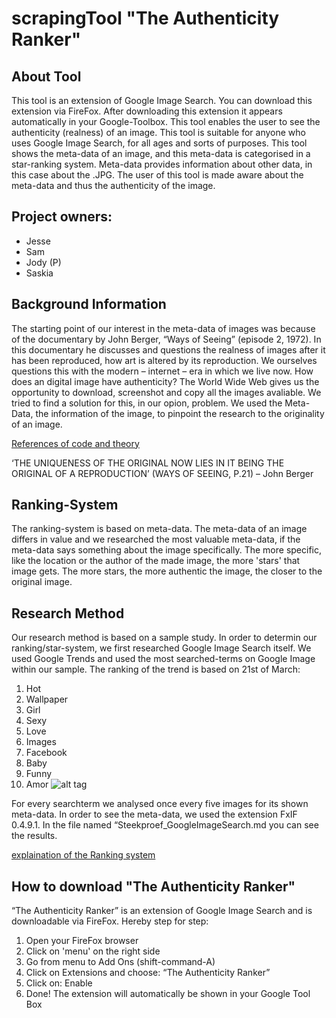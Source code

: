 # scrapingTool "The Authenticity Ranker"

## About Tool
This tool is an extension of Google Image Search. You can download this extension via FireFox. After downloading this extension it appears automatically in your Google-Toolbox.
This tool enables the user to see the authenticity (realness) of an image. This tool is suitable for anyone who uses Google Image Search, for all ages and sorts of purposes. This tool shows the meta-data of an image, and this meta-data is categorised in a star-ranking system.  Meta-data provides information about other data, in this case about the .JPG. The user of this tool is made aware about the meta-data and thus the authenticity of the image.

## Project owners:
- Jesse
- Sam
- Jody (P)
- Saskia

## Background Information
The starting point of our interest in the meta-data of images was because of the documentary by John Berger, “Ways of Seeing” (episode 2, 1972). In this documentary he discusses and questions the realness of images after it has been reproduced, how art is altered by its reproduction. We ourselves questions this with the modern – internet – era in which we live now. How does an digital image have authenticity? The World Wide Web gives us the opportunity to download, screenshot and copy all the images avaliable. We tried to find a solution for this, in our opion, problem. We used the Meta-Data, the information of the image, to pinpoint the research to the originality of an image.

[References of code and theory](https://github.com/ArtezGDA/scrapingTool_imageCopyrights/blob/master/Research%20/References.md)

‘THE UNIQUENESS OF THE ORIGINAL NOW LIES IN IT BEING THE ORIGINAL OF A REPRODUCTION’ (WAYS OF SEEING, P.21) – John Berger

## Ranking-System
The ranking-system is based on meta-data. The meta-data of an image differs in value and we researched the most valuable meta-data, if the meta-data says something about the image specifically. The more specific, like the location or the author of the made image, the more 'stars' that image gets. The more stars, the more authentic the image, the closer to the original image.

## Research Method
Our research method is based on a sample study. In order to determin our ranking/star-system, we first researched Google Image Search itself. We used Google Trends and used the most searched-terms on Google Image within our sample. The ranking of the trend is based on 21st of March:

1.	Hot
2.	Wallpaper
3.	Girl
4.	Sexy
5.	Love
6.	Images
7.	Facebook
8.	Baby
9.	Funny
10.	Amor
![alt tag](https://github.com/ArtezGDA/scrapingTool_imageCopyrights/blob/master/Research%20/Steekproef_GoogleImagesSearch/Research%20based%20on.png)

For every searchterm we analysed once every five images for its shown meta-data. In order to see the meta-data, we used the extension FxIF 0.4.9.1. In the file named “Steekproef_GoogleImageSearch.md you can see the results.

[explaination of the Ranking system ](https://github.com/ArtezGDA/scrapingTool_imageCopyrights/blob/master/Research%20/Steekproef_GoogleImagesSearch.md)

## How to download "The Authenticity Ranker"
“The Authenticity Ranker” is an extension of Google Image Search and is downloadable via FireFox. Hereby step for step:
1.	Open your FireFox browser
2.	Click on 'menu' on the right side
3.	Go from menu to Add Ons (shift-command-A)
4.	Click on Extensions and choose: “The Authenticity Ranker”
5.	Click on: Enable
6.	Done! The extension will automatically be shown in your Google Tool Box

